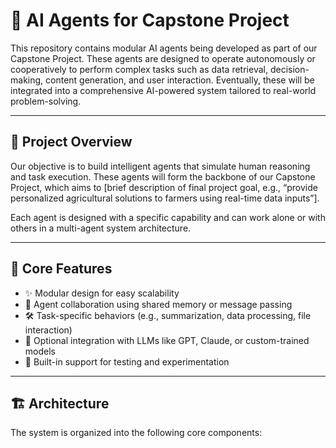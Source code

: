 # 🤖 AI Agents for Capstone Project

This repository contains modular AI agents being developed as part of our Capstone Project. These agents are designed to operate autonomously or cooperatively to perform complex tasks such as data retrieval, decision-making, content generation, and user interaction. Eventually, these will be integrated into a comprehensive AI-powered system tailored to real-world problem-solving.

---

## 🚀 Project Overview

Our objective is to build intelligent agents that simulate human reasoning and task execution. These agents will form the backbone of our Capstone Project, which aims to [brief description of final project goal, e.g., “provide personalized agricultural solutions to farmers using real-time data inputs”].

Each agent is designed with a specific capability and can work alone or with others in a multi-agent system architecture.

---

## 🧠 Core Features

- ✨ Modular design for easy scalability
- 🧩 Agent collaboration using shared memory or message passing
- 🛠️ Task-specific behaviors (e.g., summarization, data processing, file interaction)
- 🧠 Optional integration with LLMs like GPT, Claude, or custom-trained models
- 🧪 Built-in support for testing and experimentation

---

## 🏗️ Architecture

The system is organized into the following core components:

